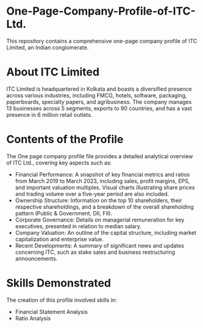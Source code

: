 # One-Page-Company-Profile-of-ITC-Ltd.

This repository contains a comprehensive one-page company profile of ITC Limited, an Indian conglomerate.
 

# About ITC Limited
ITC Limited is headquartered in Kolkata and boasts a diversified presence across various industries, including FMCG, hotels, software, packaging, paperboards, specialty papers, and agribusiness. The company manages 13 businesses across 5 segments, exports to 90 countries, and has a vast presence in 6 million retail outlets.
# Contents of the Profile
The One page company profile file provides a detailed analytical overview of ITC Ltd., covering key aspects such as:

* Financial Performance: A snapshot of key financial metrics and ratios from March 2019 to March 2023, including sales, profit margins, EPS, and important valuation multiples. Visual charts illustrating share prices and trading volume over a five-year period are also included.
* Ownership Structure: Information on the top 10 shareholders, their respective shareholdings, and a breakdown of the overall shareholding pattern (Public & Government, DII, FII).
* Corporate Governance: Details on managerial remuneration for key executives, presented in relation to median salary.
* Company Valuation: An outline of the capital structure, including market capitalization and enterprise value.
* Recent Developments: A summary of significant news and updates concerning ITC, such as stake sales and business restructuring announcements.

# Skills Demonstrated
The creation of this profile involved skills in:

*  Financial Statement Analysis
*  Ratio Analysis
